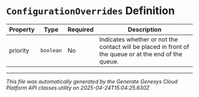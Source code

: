 # `ConfigurationOverrides` Definition

| Property | Type | Required | Description |
|----------|------|----------|-------------|
| priority | `boolean` | No | Indicates whether or not the contact will be placed in front of the queue or at the end of the queue. |

---

*This file was automatically generated by the Generate Genesys Cloud Platform API classes utility on 2025-04-24T15:04:25.630Z*
